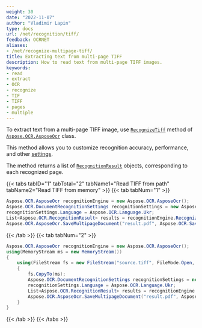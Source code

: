 ```yaml
---
weight: 30
date: "2022-11-07"
author: "Vladimir Lapin"
type: docs
url: /net/recognition/tiff/
feedback: OCRNET
aliases:
- /net/recognize-multipage-tiff/
title: Extracting text from multi-page TIFF
description: How to read text from multi-page TIFF images.
keywords:
- read
- extract
- OCR
- recognize
- TIF
- TIFF
- pages
- multiple
---
```


To extract text from a multi-page TIFF image, use [`RecognizeTiff`](https://reference.aspose.com/ocr/net/aspose.ocr/asposeocr/recognizetiff/) method of [`Aspose.OCR.AsposeOcr`](https://reference.aspose.com/ocr/net/aspose.ocr/asposeocr/) class.

This method allows you to customize recognition accuracy, performance, and other [settings](/ocr/net/recognition-settings-document/).

The method returns a list of [`RecognitionResult`](https://reference.aspose.com/ocr/net/aspose.ocr/recognitionresult/) objects, corresponding to each recognized page.

{{< tabs tabID="1" tabTotal="2" tabName1="Read TIFF from path" tabName2="Read TIFF from memory" >}}
{{< tab tabNum="1" >}}
```csharp
Aspose.OCR.AsposeOcr recognitionEngine = new Aspose.OCR.AsposeOcr();
Aspose.OCR.DocumentRecognitionSettings recognitionSettings = new Aspose.OCR.DocumentRecognitionSettings();
recognitionSettings.Language = Aspose.OCR.Language.Ukr;
List<Aspose.OCR.RecognitionResult> results = recognitionEngine.RecognizeTiff("source.tiff", recognitionSettings);
Aspose.OCR.AsposeOcr.SaveMultipageDocument("result.pdf", Aspose.OCR.SaveFormat.Pdf, results);
```
{{< /tab >}}
{{< tab tabNum="2" >}}
```csharp
Aspose.OCR.AsposeOcr recognitionEngine = new Aspose.OCR.AsposeOcr();
using(MemoryStream ms = new MemoryStream())
{
	using(FileStream fs = new FileStream("source.tiff", FileMode.Open, FileAccess.Read))
	{
		fs.CopyTo(ms);
		Aspose.OCR.DocumentRecognitionSettings recognitionSettings = new Aspose.OCR.DocumentRecognitionSettings();
		recognitionSettings.Language = Aspose.OCR.Language.Ukr;
		List<Aspose.OCR.RecognitionResult> results = recognitionEngine.RecognizeTiff(ms, recognitionSettings);
		Aspose.OCR.AsposeOcr.SaveMultipageDocument("result.pdf", Aspose.OCR.SaveFormat.Pdf, results);
	}
}
```
{{< /tab >}}
{{< /tabs >}}
